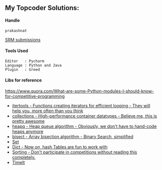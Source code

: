 ## My Topcoder Solutions:

#### Handle
`prakashnat`

[SRM submissions](https://www.topcoder.com/members/prakashnat/details/?track=DATA_SCIENCE&subTrack=SRM&tab=Past%20srm)

#### Tools Used
```
Editor   : Pycharm
Language : Python and Java
Plugin   : Greed
```

#### Libs for reference
https://www.quora.com/What-are-some-Python-modules-I-should-know-for-competitive-programming
* [itertools - Functions creating iterators for efficient looping - They will help you, more often than you think](https://docs.python.org/2/library/itertools.html)
* [collections - High-performance container datatypes - Believe me, this is pretty awesome](https://docs.python.org/2/library/collections.html)
* [heapq - Heap queue algorithm - Obviously, we don't have to hand-code heaps anymore](https://docs.python.org/2/library/heapq.html)
* [bisect - Array bisection algorithm - Binary Search, simplified](https://docs.python.org/2/library/bisect.html)
* [Set](https://docs.python.org/2/library/stdtypes.html#set)
* [Dict - Now on, hash Tables are fun to work with](https://docs.python.org/2/library/stdtypes.html#mapping-types-dict)
* [Sorting - Don't participate in competitions without reading this completely.](https://wiki.python.org/moin/HowTo/Sorting)
* [TimeIt](https://docs.python.org/2/library/timeit.html#module-timeit)
